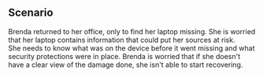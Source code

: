 ## Scenario

Brenda returned to her office, only to find her laptop missing. She is worried that her laptop contains information that could put her sources at risk.
<br>
She needs to know what was on the device before it went missing and what security protections were in place. Brenda is worried that if she doesn't have a clear view of the damage done, she isn't able to start recovering.

